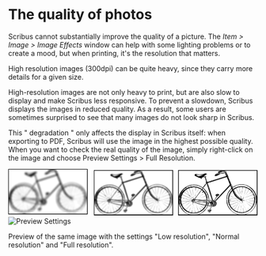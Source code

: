 # The quality of photos

Scribus cannot substantially improve the quality of a picture. The _Item > Image > Image Effects_ window can help with some lighting problems or to create a mood, but when printing, it's the resolution that matters.

High resolution images (300dpi) can be quite heavy, since they carry more details for a given size.

High-resolution images are not only heavy to print, but are also slow to display and make Scribus less responsive. To prevent a slowdown, Scribus displays the images in reduced quality. As a result, some users are sometimes surprised to see that many images do not look sharp in Scribus.

This " degradation " only affects the display in Scribus itself: when exporting to PDF, Scribus will use the image in the highest possible quality. When you want to check the real quality of the image, simply right-click on the image and choose Preview Settings > Full Resolution.

![Different preview levels](image-preview/view-quality.png)
![Preview Settings](image-previeimage-previeww/preview-settings-en.png)

Preview of the same image with the settings "Low resolution", "Normal resolution" and "Full resolution".
